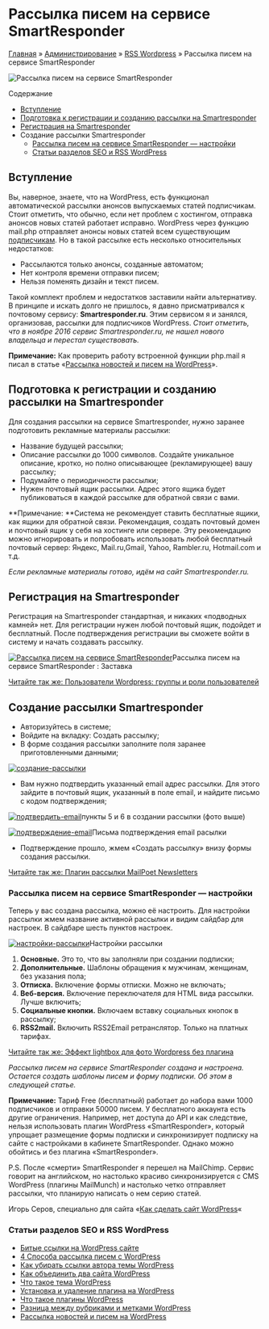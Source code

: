 # Рассылка писем на сервисе SmartResponder

[Главная](https://www.wordpress-abc.ru/) » [Администрирование](https://www.wordpress-abc.ru/administrirovanie) » [RSS Wordpress](https://www.wordpress-abc.ru/administrirovanie/rss-wordpress) » Рассылка писем на сервисе SmartResponder

![Рассылка писем на сервисе SmartResponder](https://www.wordpress-abc.ru/wp-content/uploads/2016/01/smartresponder-dlya-wordpress.jpg)

Содержание

- [Вступление](https://www.wordpress-abc.ru/administrirovanie/rss-wordpress/rassyilka-pisem-na-servise-smartresponder.html#i)
- [Подготовка к регистрации и созданию рассылки на Smartresponder](https://www.wordpress-abc.ru/administrirovanie/rss-wordpress/rassyilka-pisem-na-servise-smartresponder.html#____Smartresponder)
- [Регистрация на Smartresponder](https://www.wordpress-abc.ru/administrirovanie/rss-wordpress/rassyilka-pisem-na-servise-smartresponder.html#_Smartresponder)
- Создание рассылки Smartresponder
  - [Рассылка писем на сервисе SmartResponder — настройки](https://www.wordpress-abc.ru/administrirovanie/rss-wordpress/rassyilka-pisem-na-servise-smartresponder.html#__SmartResponder_8212)
  - [Статьи разделов SEO и RSS WordPress](https://www.wordpress-abc.ru/administrirovanie/rss-wordpress/rassyilka-pisem-na-servise-smartresponder.html#_SEO_RSS_WordPress)

## Вступление

Вы, наверное, знаете, что на WordPress, есть функционал автоматической рассылки анонсов выпускаемых статей подписчикам. Стоит отметить, что обычно, если нет проблем с хостингом, отправка анонсов новых статей работает исправно. WordPress через функцию mail.php отправляет анонсы новых статей всем существующим [подписчикам](https://www.wordpress-abc.ru/administrirovanie/polzovateli-wordpress.html). Но в такой рассылке есть несколько относительных недостатков:

- Рассылаются только анонсы, созданные автоматом;
- Нет контроля времени отправки писем;
- Нельзя поменять дизайн и текст писем.

Такой комплект проблем и недостатков заставили найти альтернативу. В принципе и искать долго не пришлось, я давно присматривался к почтовому сервису: **Smartresponder.ru**. Этим сервисом я и занялся, организовав, рассылки для подписчиков WordPress. *Стоит отметить, что в ноябре 2016 сервис Smartresponder.ru, не нашел нового владельца и перестал существовать.*

**Примечание:** Как проверить работу встроенной функции php.mail я писал в статье «[Рассылка новостей и писем на WordPress](https://www.wordpress-abc.ru/administrirovanie/rss-wordpress/rassyilka-novostey-i-pisem-na-wordpress.html)».

## Подготовка к регистрации и созданию рассылки на Smartresponder

Для создания рассылки на сервисе Smartresponder, нужно заранее подготовить рекламные материалы рассылки:

- Название будущей рассылки;
- Описание рассылки до 1000 символов. Создайте уникальное описание, кротко, но полно описывающее (рекламирующее) вашу рассылку;
- Подумайте о периодичности рассылки;
- Нужен почтовый ящик рассылки. Адрес этого ящика будет публиковаться в каждой рассылке для обратной связи с вами.

**Примечание: **Система не рекомендует ставить бесплатные ящики, как ящики для обратной связи. Рекомендация, создать почтовый домен и почтовый ящик у себя на хостинге или сервере. Эту рекомендацию можно игнорировать и попробовать использовать любой бесплатный почтовый сервер: Яндекс, Mail.ru,Gmail, Yahoo, Rambler.ru, Hotmail.com и т.д.

*Если рекламные материалы готово, идём на сайт Smartresponder.ru.*

## Регистрация на Smartresponder

Регистрация на Smartresponder стандартная, и никаких «подводных камней» нет. Для регистрации нужен любой почтовый ящик, подойдет и бесплатный. После подтверждения регистрации вы сможете войти в систему и начать создавать рассылку.

[![Рассылка писем на сервисе SmartResponder ](https://www.wordpress-abc.ru/wp-content/uploads/2016/01/servis-SmartResponder-448x417.jpg)](https://www.wordpress-abc.ru/wp-content/uploads/2016/01/servis-SmartResponder.jpg)Рассылка писем на сервисе SmartResponder : Заставка

[Читайте так же:  Пользователи Wordpress: группы и роли пользователей](https://www.wordpress-abc.ru/administrirovanie/polzovateli-wordpress.html)

## Создание рассылки Smartresponder

- Авторизуйтесь в системе;
- Войдите на вкладку: Создать рассылку;
- В форме создания рассылки заполните поля заранее приготовленными данными;

[![создание-рассылки](https://www.wordpress-abc.ru/wp-content/uploads/2016/01/sozdanie-rassyilki-413x448.jpg)](https://www.wordpress-abc.ru/wp-content/uploads/2016/01/sozdanie-rassyilki.jpg)

- Вам нужно подтвердить указанный email адрес рассылки. Для этого зайдите в почтовый ящик, указанный в поле email, и найдите письмо с кодом подтверждения;

[![подтвердить-email](https://www.wordpress-abc.ru/wp-content/uploads/2016/01/podtverdit-email-448x133.jpg)](https://www.wordpress-abc.ru/wp-content/uploads/2016/01/podtverdit-email.jpg)пункты 5 и 6 в создании рассылки (фото выше)

[![подтверждение-email](https://www.wordpress-abc.ru/wp-content/uploads/2016/01/podtverzhdenie-email-448x245.jpg)](https://www.wordpress-abc.ru/wp-content/uploads/2016/01/podtverzhdenie-email.jpg)Письма подтверждения email расылки

- Подтверждение прошло, жмем «Создать рассылку» внизу формы создания рассылки.

[Читайте так же:  Плагин рассылки MailPoet Newsletters](https://www.wordpress-abc.ru/plaginy/plagin-rassyilki-mailpoet-newsletters.html)

### Рассылка писем на сервисе SmartResponder — настройки

Теперь у вас создана рассылка, можно её настроить. Для настройки рассылки жмем название активной рассылки и видим сайдбар для настроек. В сайдбаре шесть пунктов настроек.

[![настройки-рассылки](https://www.wordpress-abc.ru/wp-content/uploads/2016/01/nastroyki-rassyilki.jpg)](https://www.wordpress-abc.ru/wp-content/uploads/2016/01/nastroyki-rassyilki.jpg)Настройки рассылки

1. **Основные.** Это то, что вы заполняли при создании подписки;
2. **Дополнительные.** Шаблоны обращения к мужчинам, женщинам, без указания пола;
3. **Отписка.** Включение формы отписки. Можно не включать;
4. **Веб-версия.** Включение переключателя для HTML вида рассылки. Лучше включить;
5. **Социальные кнопки.** Включаем вставку социальных кнопок в рассылку;
6. **RSS2mail.**  Включить RSS2Email ретранслятор. Только на платных тарифах.

[Читайте так же:  Эффект lightbox для фото Wordpress без плагина](https://www.wordpress-abc.ru/plaginy/wordpress-bez-plugins/effekt-lightbox-dlya-foto-wordpress-bez-plagina.html)

*Рассылка писем на сервисе SmartResponder создана и настроена. Остается создать шаблоны писем и форму подписки. Об этом в следующей статье.*

**Примечание:** Тариф Free (бесплатный) работает до набора вами 1000 подписчиков и отправки 50000 писем. У бесплатного аккаунта есть другие ограничения. Например, нет доступа до API и как следствие, нельзя использовать плагин WordPress «SmartResponder», который упрощает размещение формы подписки и синхронизирует подписку на сайте с настройками в кабинете SmartResponder. Однако можно обойтись и без плагина «SmartResponder».

P.S. После «смерти» SmartResponder я перешел на MailChimp. Сервис говорит на английском, но настолько красиво синхронизируется с CMS WordPress (плагины MailMunch) и настолько четко отправляет рассылки, что планирую написать о нем серию статей.

Игорь Серов, специально для сайта «[Как сделать сайт WordPress](https://www.wordpress-abc.ru/)«

### Статьи разделов SEO и RSS WordPress

- [Битые ссылки на WordPress сайте](https://www.wordpress-abc.ru/seo-wordpress/bityie-ssyilki-na-wordpress-sayte.html)
- [4 Способа рассылка писем с WordPress](https://www.wordpress-abc.ru/uroki-wordpress/4-sposoba-rassyilka-pisem-s-wordpress.html)
- [Как убирать ссылки автора темы WordPress  ](https://www.wordpress-abc.ru/seo-wordpress/kak-ubirat-ssyilki-avtora-temy-wordpress.html)
- [Как объединить два сайта WordPress](https://www.wordpress-abc.ru/uroki-wordpress/kak-obedinit-dva-sayta-wordpress.html)
- [Что такое тема WordPress](https://www.wordpress-abc.ru/uroki-wordpress/chto-takoe-tema-wordpress.html)
- [Установка и удаление плагина на WordPress](https://www.wordpress-abc.ru/uroki-wordpress/ustanovka-udalenie-plagina-na-wordpress.html)
- [Что такое плагины WordPress](https://www.wordpress-abc.ru/uroki-wordpress/chto-takoe-plaginyi-wordpress-2.html)
- [Разница между рубриками и метками WordPress](https://www.wordpress-abc.ru/seo-wordpress/raznitsa-mezhdu-rubrikami-metkami-wordpress.html)
- [Рассылка новостей и писем на WordPress](https://www.wordpress-abc.ru/administrirovanie/rss-wordpress/rassyilka-novostey-i-pisem-na-wordpress.html)